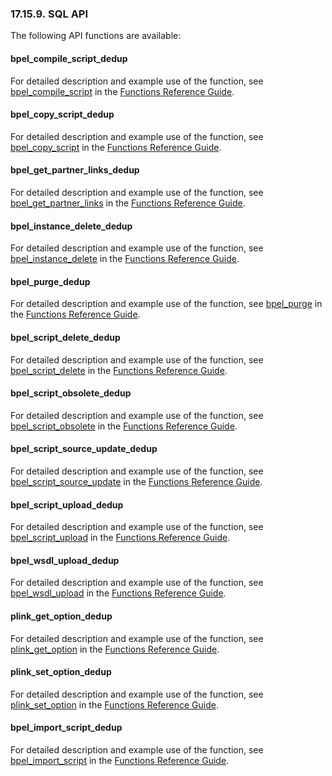 <div>

<div>

<div>

<div>

### 17.15.9. SQL API

</div>

</div>

</div>

The following API functions are available:

<div>

<div>

<div>

<div>

#### bpel_compile_script_dedup

</div>

</div>

</div>

For detailed description and example use of the function, see
<a href="fn_bpel_compile_script.html" class="link"
title="BPEL.BPEL.compile_script">bpel_compile_script</a> in the
<a href="ch-functions.html" class="link"
title="Chapter 24. Virtuoso Functions Guide &amp; Reference">Functions
Reference Guide</a>.

</div>

<div>

<div>

<div>

<div>

#### bpel_copy_script_dedup

</div>

</div>

</div>

For detailed description and example use of the function, see
<a href="fn_bpel_copy_script.html" class="link"
title="BPEL.BPEL.copy_script">bpel_copy_script</a> in the
<a href="ch-functions.html" class="link"
title="Chapter 24. Virtuoso Functions Guide &amp; Reference">Functions
Reference Guide</a>.

</div>

<div>

<div>

<div>

<div>

#### bpel_get_partner_links_dedup

</div>

</div>

</div>

For detailed description and example use of the function, see
<a href="fn_bpel_get_partner_links.html" class="link"
title="BPEL.BPEL.get_partner_links">bpel_get_partner_links</a> in the
<a href="ch-functions.html" class="link"
title="Chapter 24. Virtuoso Functions Guide &amp; Reference">Functions
Reference Guide</a>.

</div>

<div>

<div>

<div>

<div>

#### bpel_instance_delete_dedup

</div>

</div>

</div>

For detailed description and example use of the function, see
<a href="fn_bpel_instance_delete.html" class="link"
title="BPEL.BPEL.instance_delete">bpel_instance_delete</a> in the
<a href="ch-functions.html" class="link"
title="Chapter 24. Virtuoso Functions Guide &amp; Reference">Functions
Reference Guide</a>.

</div>

<div>

<div>

<div>

<div>

#### bpel_purge_dedup

</div>

</div>

</div>

For detailed description and example use of the function, see
<a href="fn_bpel_purge.html" class="link"
title="BPEL.BPEL.purge_instance">bpel_purge</a> in the
<a href="ch-functions.html" class="link"
title="Chapter 24. Virtuoso Functions Guide &amp; Reference">Functions
Reference Guide</a>.

</div>

<div>

<div>

<div>

<div>

#### bpel_script_delete_dedup

</div>

</div>

</div>

For detailed description and example use of the function, see
<a href="fn_bpel_script_delete.html" class="link"
title="BPEL.BPEL.script_delete">bpel_script_delete</a> in the
<a href="ch-functions.html" class="link"
title="Chapter 24. Virtuoso Functions Guide &amp; Reference">Functions
Reference Guide</a>.

</div>

<div>

<div>

<div>

<div>

#### bpel_script_obsolete_dedup

</div>

</div>

</div>

For detailed description and example use of the function, see
<a href="fn_bpel_script_obsolete.html" class="link"
title="BPEL.BPEL.script_obsolete">bpel_script_obsolete</a> in the
<a href="ch-functions.html" class="link"
title="Chapter 24. Virtuoso Functions Guide &amp; Reference">Functions
Reference Guide</a>.

</div>

<div>

<div>

<div>

<div>

#### bpel_script_source_update_dedup

</div>

</div>

</div>

For detailed description and example use of the function, see
<a href="fn_bpel_script_source_update.html" class="link"
title="BPEL.BPEL.script_source_update">bpel_script_source_update</a> in
the <a href="ch-functions.html" class="link"
title="Chapter 24. Virtuoso Functions Guide &amp; Reference">Functions
Reference Guide</a>.

</div>

<div>

<div>

<div>

<div>

#### bpel_script_upload_dedup

</div>

</div>

</div>

For detailed description and example use of the function, see
<a href="fn_bpel_script_upload.html" class="link"
title="BPEL.BPEL.script_upload">bpel_script_upload</a> in the
<a href="ch-functions.html" class="link"
title="Chapter 24. Virtuoso Functions Guide &amp; Reference">Functions
Reference Guide</a>.

</div>

<div>

<div>

<div>

<div>

#### bpel_wsdl_upload_dedup

</div>

</div>

</div>

For detailed description and example use of the function, see
<a href="fn_bpel_wsdl_upload.html" class="link"
title="BPEL.BPEL.wsdl_upload">bpel_wsdl_upload</a> in the
<a href="ch-functions.html" class="link"
title="Chapter 24. Virtuoso Functions Guide &amp; Reference">Functions
Reference Guide</a>.

</div>

<div>

<div>

<div>

<div>

#### plink_get_option_dedup

</div>

</div>

</div>

For detailed description and example use of the function, see
<a href="fn_plink_get_option.html" class="link"
title="BPEL.BPEL.plink_get_option">plink_get_option</a> in the
<a href="ch-functions.html" class="link"
title="Chapter 24. Virtuoso Functions Guide &amp; Reference">Functions
Reference Guide</a>.

</div>

<div>

<div>

<div>

<div>

#### plink_set_option_dedup

</div>

</div>

</div>

For detailed description and example use of the function, see
<a href="fn_plink_set_option.html" class="link"
title="BPEL.BPEL.plink_set_option">plink_set_option</a> in the
<a href="ch-functions.html" class="link"
title="Chapter 24. Virtuoso Functions Guide &amp; Reference">Functions
Reference Guide</a>.

</div>

<div>

<div>

<div>

<div>

#### bpel_import_script_dedup

</div>

</div>

</div>

For detailed description and example use of the function, see
<a href="fn_bpel_import_script.html" class="link"
title="BPEL.BPEL.import_script">bpel_import_script</a> in the
<a href="ch-functions.html" class="link"
title="Chapter 24. Virtuoso Functions Guide &amp; Reference">Functions
Reference Guide</a>.

</div>

</div>
